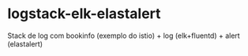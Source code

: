 # logstack-elk-elastalert
Stack de log com bookinfo (exemplo do istio) + log (elk+fluentd) + alert (elastalert)
